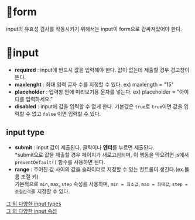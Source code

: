 # 📌form
input의 유효성 검사를 작동시키기 위해서는 input이 form으로 감싸져있어야 한다.

# 📌input
- **required** : input에 반드시 값을 입력해야 한다. 값이 없는데 제출할 경우 경고창이 뜬다.
- **maxlenght** : 최대 입력 글자 수를 지정할 수 있다. ex) maxlength = "15"
- **placeholder** : 입력창 안에 미리보기용 문자를 넣는다. ex) placeholder = "아이디를 입력하세요."
- **disabled** : input에 값을 입력할 수 없게 한다. 기본값은 `true`로 `true`이면 값을 입력할 수 없고 `false` 이면 입력할 수 있다.
## input type
- **submit** : input 값이 제출된다. 클릭이나 **엔터**를 누르면 제출된다.   
*submit으로 값을 제출할 경우 페이지가 새로고침되며, 이 행동을 막으려면 js에서 `preventDefault()` 함수를 사용하면 된다.
- **range** : 주어진 값 사이의 값을 슬라이더로 지정할 수 있는 컨트롤이 생긴다.(ex.볼륨 조절 키)   
기본적으로 `min`, `max`, `step` 속성을 사용하며, `min = 최소값`, `max = 최대값`, `step = 조절간격`을 지정할 수 있다.


[그 외 다양한 input types](https://developer.mozilla.org/en-US/docs/Web/HTML/Element/input#attr-autocomplete)   
[그 외 다양한 input 속성](https://developer.mozilla.org/ko/docs/Web/HTML/Element/Input)
